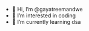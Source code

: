 - 👋 Hi, I’m @gayatreemandwe
- 👀 I’m interested in coding
- 🌱 I’m currently learning dsa


<!---
gayatreemandwe/gayatreemandwe is a ✨ special ✨ repository because its `README.md` (this file) appears on your GitHub profile.
You can click the Preview link to take a look at your changes.
--->
